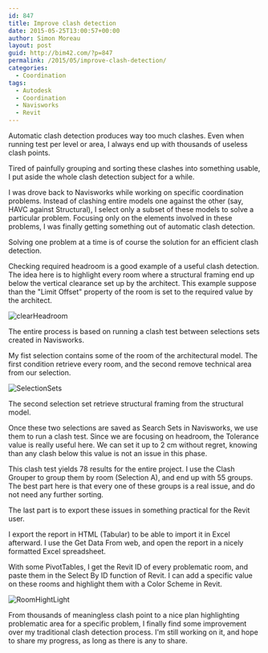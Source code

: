 ```yaml
---
id: 847
title: Improve clash detection
date: 2015-05-25T13:00:57+00:00
author: Simon Moreau
layout: post
guid: http://bim42.com/?p=847
permalink: /2015/05/improve-clash-detection/
categories:
  - Coordination
tags:
  - Autodesk
  - Coordination
  - Navisworks
  - Revit
---
```

Automatic clash detection produces way too much clashes. Even when running test per level or area, I always end up with thousands of useless clash points.

Tired of painfully grouping and sorting these clashes into something usable, I put aside the whole clash detection subject for a while.

I was drove back to Navisworks while working on specific coordination problems. Instead of clashing entire models one against the other (say, HAVC against Structural), I select only a subset of these models to solve a particular problem. Focusing only on the elements involved in these problems, I was finally getting something out of automatic clash detection.

Solving one problem at a time is of course the solution for an efficient clash detection.

Checking required headroom is a good example of a useful clash detection. The idea here is to highlight every room where a structural framing end up below the vertical clearance set up by the architect. This example suppose than the "Limit Offset" property of the room is set to the required value by the architect.

![clearHeadroom](http://bim42.com/wp-content/uploads/2015/05/clearHeadroom.png)

The entire process is based on running a clash test between selections sets created in Navisworks.

My fist selection contains some of the room of the architectural model. The first condition retrieve every room, and the second remove technical area from our selection.

![SelectionSets](http://bim42.com/wp-content/uploads/2015/05/SelectionSets.png)

The second selection set retrieve structural framing from the structural model.

Once these two selections are saved as Search Sets in Navisworks, we use them to run a clash test. Since we are focusing on headroom, the Tolerance value is really useful here. We can set it up to 2 cm without regret, knowing than any clash below this value is not an issue in this phase.

This clash test yields 78 results for the entire project. I use the Clash Grouper to group them by room (Selection A), and end up with 55 groups. The best part here is that every one of these groups is a real issue, and do not need any further sorting.

The last part is to export these issues in something practical for the Revit user.

I export the report in HTML (Tabular) to be able to import it in Excel afterward. I use the Get Data From web, and open the report in a nicely formatted Excel spreadsheet.

With some PivotTables, I get the Revit ID of every problematic room, and paste them in the Select By ID function of Revit. I can add a specific value on these rooms and highlight them with a Color Scheme in Revit.

![RoomHightLight](http://bim42.com/wp-content/uploads/2015/05/RoomHightLight.png)

From thousands of meaningless clash point to a nice plan highlighting problematic area for a specific problem, I finally find some improvement over my traditional clash detection process. I'm still working on it, and hope to share my progress, as long as there is any to share.